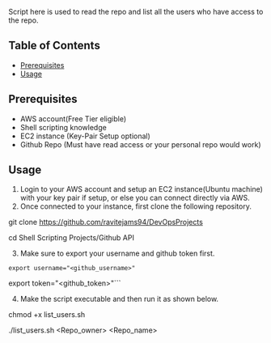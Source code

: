 Script here is used to read the repo and list all the users who have access to the repo.

## Table of Contents
- [Prerequisites](#Prerequisites)
- [Usage](#usage)

## Prerequisites
- AWS account(Free Tier eligible)
- Shell scripting knowledge
- EC2 instance (Key-Pair Setup optional)
- Github Repo (Must have read access or your personal repo would work)

## Usage
1. Login to your AWS account and setup an EC2 instance(Ubuntu machine) with your key pair if setup, or else you can connect directly via AWS.
2. Once connected to your instance, first clone the following repository.

git clone https://github.com/ravitejams94/DevOpsProjects

cd Shell Scripting Projects/Github API

3. Make sure to export your username and github token first.

```export username="<github_username>"```

   export token="<github_token>"```

4. Make the script executable and then run it as shown below.

chmod +x list_users.sh

./list_users.sh <Repo_owner> <Repo_name>



